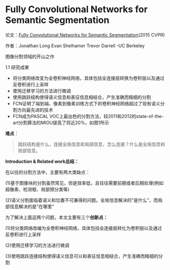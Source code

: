 # Fully Convolutional Networks for Semantic Segmentation

论文：[Fully Convolutional Networks for Semantic Segmentation](C:\Users\fangxin\Desktop\论文\Long_Fully_Convolutional_Networks_2015_CVPR_paper.pdf)(2015 CVPR)

作者：Jonathan Long   Evan Shelhamer  Trevor Darrell    -UC Berkeley

图像分割领域的开山之作

1.1 研究成果

- 将分类网络改变为全卷积神经网络，具体包括全连接层转换为卷积层以及通过反卷积进行上采样
- 使用迁移学习的方法进行微调
- 使用跳跃结构使得语义信息和表征信息相结合，产生准确而精细的分割
- FCN证明了端到端、像素到像素训练方式下的卷积神经网络超过了现有语义分割方向最先进的技术
- FCN成为PASCAL VOC上最出色的分割方法，较2011和2012的state-of-the-art分割算法的MIOU提高了将近20%，如图1所示



**难点**：

> 跳跃结构是什么，连接全局信息和局部信息，怎么连接？什么是全局信息和局部信息。

**Introduction & Related work总结：**

在以往的分割方法中，主要有两大类缺点：

(1)基于图像块的分割虽然常见，但是效率低，且往往需要前期或者后期处理(例如超像素、检测框、局部预分类等)

(2)语义分割面临着语义和位置不可兼得的问题。全局信息解决的"是什么"，而局部信息解决的是"在哪里"

为了解决上面这两个问题，本文主要有三个**创新点：**

(1)将分类网络改编为全卷积神经网络，具体包括全连接层转化为卷积层以及通过反卷积进行上采样

(2)使用迁移学习的方法进行微调

(3)使用跳跃连接结构使得语义信息可以和表征信息相结合，产生准确而精细的分割